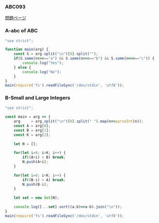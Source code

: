 ### ABC093
[問題ページ](https://atcoder.jp/contests/abc093/tasks)

### A-abc of ABC
```JavaScript
"use strict";

function main(arg) {
    const S = arg.split("\n")[0].split("");
    if(S.some(n=>n=="a") && S.some(n=>n=="b") && S.some(n=>n=="c")) {
        console.log("Yes");
    } else {
        console.log("No");
    }
}
main(require('fs').readFileSync('/dev/stdin', 'utf8'));

```

### B-Small and Large Integers
```JavaScript
"use strict";
    
const main = arg => {
    arg     = arg.split("\n")[0].split(" ").map(n=>parseInt(n));
    const A = arg[0];
    const B = arg[1];
    const K = arg[2];
    
    let N = [];
    
    for(let i=0; i<K; i++) {
        if((A+i) > B) break;
        N.push(A+i);
    }
    
    for(let i=0; i<K; i++) {
        if((B-i) < A) break;
        N.push(B-i);
    }
    
    let set = new Set(N);
    
    console.log([...set].sort((a,b)=>a-b).join("\n"));
}
main(require('fs').readFileSync('/dev/stdin', 'utf8'));

```